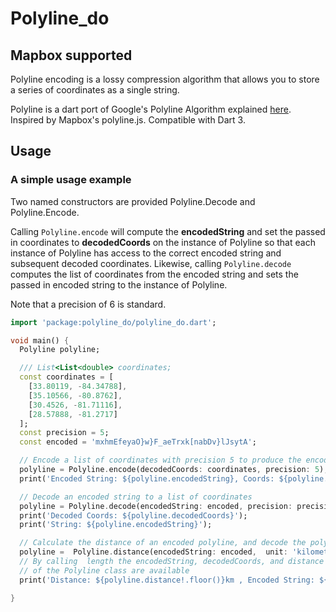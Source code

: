 # Polyline_do

## Mapbox supported

Polyline encoding is a lossy compression algorithm that allows you to store a series of coordinates as a single string.

Polyline is a dart port of Google's Polyline Algorithm explained [here](https://developers.google.com/maps/documentation/utilities/polylinealgorithm). Inspired by Mapbox's polyline.js. Compatible with Dart 3.

## Usage

### A simple usage example

Two named constructors are provided Polyline.Decode and Polyline.Encode.

Calling `Polyline.encode` will compute the __encodedString__ and set the passed in coordinates to __decodedCoords__ on the instance of Polyline so that each instance of Polyline has access to the correct encoded string and subsequent decoded coordinates. Likewise, calling `Polyline.decode` computes the list of coordinates from the encoded string and sets the passed in encoded string to the instance of Polyline.

Note that a precision of 6 is standard.

```dart
import 'package:polyline_do/polyline_do.dart';

void main() {
  Polyline polyline;

  /// List<List<double> coordinates;
  const coordinates = [
    [33.80119, -84.34788],
    [35.10566, -80.8762],
    [30.4526, -81.71116],
    [28.57888, -81.2717]
  ];
  const precision = 5;
  const encoded = 'mxhmEfeyaO}w}F_aeTrxk[nabDv}lJsytA';

  // Encode a list of coordinates with precision 5 to produce the encoded string
  polyline = Polyline.encode(decodedCoords: coordinates, precision: 5);
  print('Encoded String: ${polyline.encodedString}, Coords: ${polyline.decodedCoords}');

  // Decode an encoded string to a list of coordinates
  polyline = Polyline.decode(encodedString: encoded, precision: precision);
  print('Decoded Coords: ${polyline.decodedCoords}');
  print('String: ${polyline.encodedString}');

  // Calculate the distance of an encoded polyline, and decode the polyline
  polyline =  Polyline.distance(encodedString: encoded,  unit: 'kilometers');
  // By calling  length the encodedString, decodedCoords, and distance variables
  // of the Polyline class are available
  print('Distance: ${polyline.distance!.floor()}km , Encoded String: ${polyline.encodedString} Decoded Coords: ${polyline.decodedCoords}');

}
```
